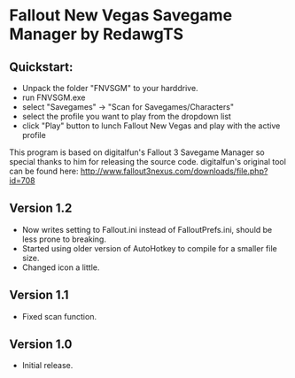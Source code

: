 # Fallout New Vegas Savegame Manager by RedawgTS


Quickstart:
-----------
* Unpack the folder "FNVSGM" to your harddrive.
* run FNVSGM.exe
* select "Savegames" -> "Scan for Savegames/Characters" 
* select the profile you want to play from the dropdown list
* click "Play" button to lunch Fallout New Vegas and play with the active profile


This program is based on digitalfun's Fallout 3 Savegame Manager so special 
thanks to him for releasing the source code. digitalfun's original tool can be 
found here: http://www.fallout3nexus.com/downloads/file.php?id=708


Version 1.2
-----------
- Now writes setting to Fallout.ini instead of FalloutPrefs.ini, should be less prone to breaking.
- Started using older version of AutoHotkey to compile for a smaller file size.
- Changed icon a little.

Version 1.1
-----------
- Fixed scan function.

Version 1.0
-----------
- Initial release.
